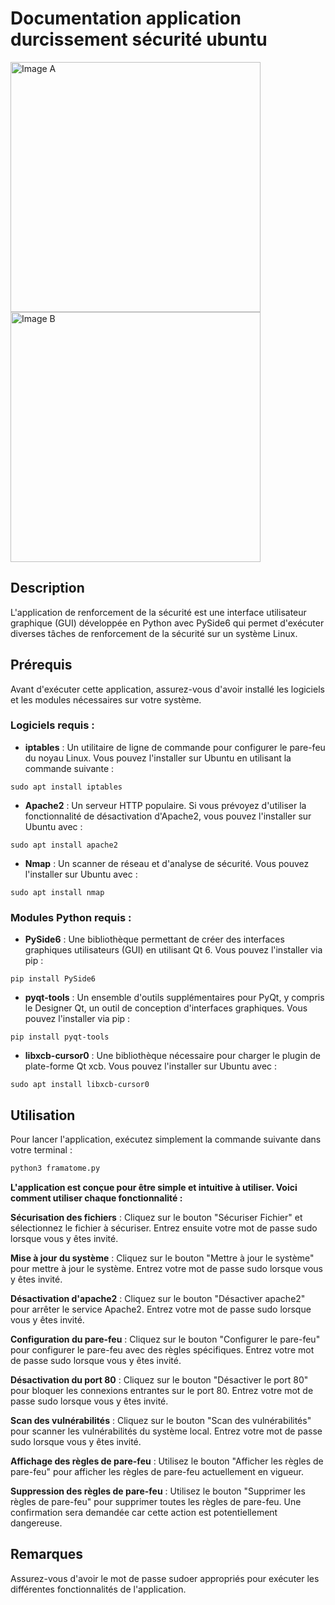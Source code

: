# Documentation application durcissement sécurité ubuntu
<img src="https://github.com/CatharsisCoding/Python-Hardening-framatome/assets/97361977/002b785d-1a1b-4475-aced-ce47b6a506a3" width="400" alt="Image A"> <img src="https://github.com/CatharsisCoding/Python-Hardening-framatome/assets/97361977/e17b5503-70a8-420e-b093-b56d9841ca4a" width="400" alt="Image B">







## Description
L'application de renforcement de la sécurité est une interface utilisateur graphique (GUI) développée en Python avec PySide6 qui permet d'exécuter diverses tâches de renforcement de la sécurité sur un système Linux.


## Prérequis

Avant d'exécuter cette application, assurez-vous d'avoir installé les logiciels et les modules nécessaires sur votre système.

### Logiciels requis :

- **iptables** : Un utilitaire de ligne de commande pour configurer le pare-feu du noyau Linux. Vous pouvez l'installer sur Ubuntu en utilisant la commande suivante :
```
sudo apt install iptables
```

- **Apache2** : Un serveur HTTP populaire. Si vous prévoyez d'utiliser la fonctionnalité de désactivation d'Apache2, vous pouvez l'installer sur Ubuntu avec :
```
sudo apt install apache2
```

- **Nmap** : Un scanner de réseau et d'analyse de sécurité. Vous pouvez l'installer sur Ubuntu avec :
```
sudo apt install nmap
```

### Modules Python requis :

- **PySide6** : Une bibliothèque permettant de créer des interfaces graphiques utilisateurs (GUI) en utilisant Qt 6. Vous pouvez l'installer via pip :
```
pip install PySide6
```


- **pyqt-tools** : Un ensemble d'outils supplémentaires pour PyQt, y compris le Designer Qt, un outil de conception d'interfaces graphiques. Vous pouvez l'installer via pip :
```
pip install pyqt-tools
```
- **libxcb-cursor0** : Une bibliothèque nécessaire pour charger le plugin de plate-forme Qt xcb. Vous pouvez l'installer sur Ubuntu avec :
```
sudo apt install libxcb-cursor0

```


## Utilisation
Pour lancer l'application, exécutez simplement la commande suivante dans votre terminal :

```bash
python3 framatome.py
```
**L'application est conçue pour être simple et intuitive à utiliser. Voici comment utiliser chaque fonctionnalité :**

**Sécurisation des fichiers** : Cliquez sur le bouton "Sécuriser Fichier" et sélectionnez le fichier à sécuriser. Entrez ensuite votre mot de passe sudo lorsque vous y êtes invité.

**Mise à jour du système** : Cliquez sur le bouton "Mettre à jour le système" pour mettre à jour le système. Entrez votre mot de passe sudo lorsque vous y êtes invité.

**Désactivation d'apache2** : Cliquez sur le bouton "Désactiver apache2" pour arrêter le service Apache2. Entrez votre mot de passe sudo lorsque vous y êtes invité.

**Configuration du pare-feu** : Cliquez sur le bouton "Configurer le pare-feu" pour configurer le pare-feu avec des règles spécifiques. Entrez votre mot de passe sudo lorsque vous y êtes invité.

**Désactivation du port 80** : Cliquez sur le bouton "Désactiver le port 80" pour bloquer les connexions entrantes sur le port 80. Entrez votre mot de passe sudo lorsque vous y êtes invité.

**Scan des vulnérabilités** : Cliquez sur le bouton "Scan des vulnérabilités" pour scanner les vulnérabilités du système local. Entrez votre mot de passe sudo lorsque vous y êtes invité.

**Affichage des règles de pare-feu** : Utilisez le bouton "Afficher les règles de pare-feu" pour afficher les règles de pare-feu actuellement en vigueur.

**Suppression des règles de pare-feu** : Utilisez le bouton "Supprimer les règles de pare-feu" pour supprimer toutes les règles de pare-feu. Une confirmation sera demandée car cette action est potentiellement dangereuse.


## Remarques
Assurez-vous d'avoir le mot de passe sudoer appropriés pour exécuter les différentes fonctionnalités de l'application.
